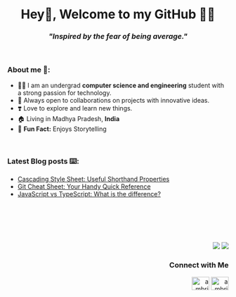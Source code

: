 <h1 align="center" font-size="5">Hey👋, Welcome to my GitHub 👨‍💻</h1>
<h3 align="center"><strong><i><b>"Inspired by the fear of being average."</b></i></strong></h3>

<br/>

<!-- About me Section -->

<h3 align="left">About me 🫠:</h3>

- 👨‍🎓 I am an undergrad **computer science and engineering** student with a strong passion for technology.
- 🌱 Always open to collaborations on projects with innovative ideas.
- ❣️ Love to explore and learn new things.
- 🏠 Living in Madhya Pradesh, **India**
- 🙂 **Fun Fact:** Enjoys Storytelling

<br/>

<!-- Latest Blog Section -->

<h3 align="left">Latest Blog posts ⌨️: </h3>

- [Cascading Style Sheet: Useful Shorthand Properties](https://ambrishkd.hashnode.dev/css-useful-shorthand-properties)
- [Git Cheat Sheet: Your Handy Quick Reference](https://ambrishkd.hashnode.dev/git-cheat-sheet)
- [JavaScript vs TypeScript: What is the difference?](https://ambrishkd.hashnode.dev/javascript-vs-typescript)

<br/>

<h1></h1>

<br/>

<!-- Views and Visitor Count Section -->

<p align="right">
  <img src="https://komarev.com/ghpvc/?username=ambrish-kd&style=plastic&label=Views"><img>
  <img src="https://badges.pufler.dev/visits/ambrish-kd/ambrish-kd?color=black&logo=github" />
</p>

<!-- Connect with me Section -->

<h3 align="right">Connect with Me</h3>

<p align="right">
  <a href="https://ambrishkd.hashnode.dev/" target="blank"><img align="center" src="https://cdn.jsdelivr.net/npm/simple-icons@9.15.0/icons/hashnode.svg" alt="ambrishkd" height="30" width="40" /></a>
  <a href="https://www.linkedin.com/in/ambrishdubey/" target="blank"><img align="center" src="https://cdn.jsdelivr.net/npm/simple-icons@9.15.0/icons/linkedin.svg" alt="ambrishdubey" height="30" width="40" /></a>
</p>
